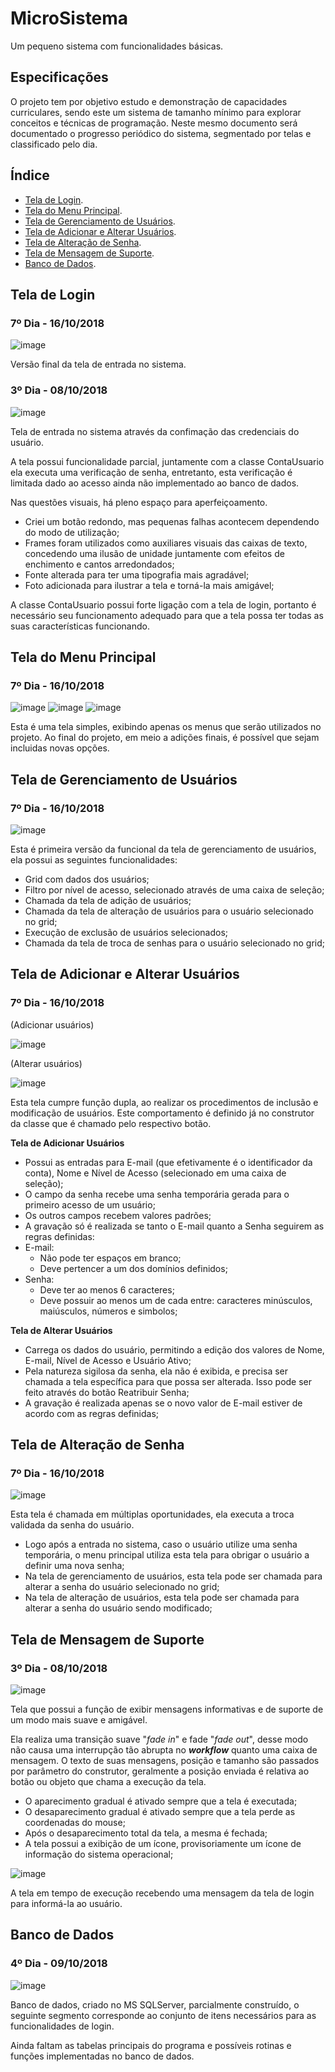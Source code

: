 # MicroSistema
Um pequeno sistema com funcionalidades básicas.

## Especificações

O projeto tem por objetivo estudo e demonstração de capacidades curriculares, sendo este um sistema de tamanho mínimo para explorar conceitos e técnicas de programação. Neste mesmo documento será documentado o progresso periódico do sistema, segmentado por telas e classificado pelo dia.

## Índice

- [Tela de Login](#tela-de-login).
- [Tela do Menu Principal](#tela-do-menu-principal).
- [Tela de Gerenciamento de Usuários](#tela-de-gerenciamento-de-usu%C3%A1rios).
- [Tela de Adicionar e Alterar Usuários](#tela-de-adicionar-e-alterar-usu%C3%A1rios).
- [Tela de Alteração de Senha](#tela-de-altera%C3%A7%C3%A3o-de-senha).
- [Tela de Mensagem de Suporte](#tela-de-mensagem-de-suporte).
- [Banco de Dados](#banco-de-dados).

## Tela de Login 

### 7º Dia - 16/10/2018

![image](https://user-images.githubusercontent.com/9437498/47047829-1fce7800-d16f-11e8-815b-e777acc28d45.png)

Versão final da tela de entrada no sistema.

### 3º Dia - 08/10/2018

![image](https://user-images.githubusercontent.com/9437498/46628313-84f0f080-cb13-11e8-896d-2ba0f292a2e1.png)

Tela de entrada no sistema através da confimação das credenciais do usuário.

A tela possui funcionalidade parcial, juntamente com a classe ContaUsuario ela executa uma verificação de senha, entretanto, esta verificação é limitada dado ao acesso ainda não implementado ao banco de dados.

Nas questões visuais, há pleno espaço para aperfeiçoamento. 
- Criei um botão redondo, mas pequenas falhas acontecem dependendo do modo de utilização;
- Frames foram utilizados como auxiliares visuais das caixas de texto, concedendo uma ilusão de unidade juntamente com efeitos de enchimento e cantos arredondados;
- Fonte alterada para ter uma tipografia mais agradável;
- Foto adicionada para ilustrar a tela e torná-la mais amigável;

A classe ContaUsuario possui forte ligação com a tela de login, portanto é necessário seu funcionamento adequado para que a tela possa ter todas as suas características funcionando.

## Tela do Menu Principal

### 7º Dia - 16/10/2018

![image](https://user-images.githubusercontent.com/9437498/47048633-5d340500-d171-11e8-9119-299fb8ebed2a.png)
![image](https://user-images.githubusercontent.com/9437498/47049164-edbf1500-d172-11e8-81a2-49d5bb56df10.png)
![image](https://user-images.githubusercontent.com/9437498/47049194-00d1e500-d173-11e8-98a4-fffb3fb7b682.png)

Esta é uma tela simples, exibindo apenas os menus que serão utilizados no projeto. Ao final do projeto, em meio a adições finais, é possível que sejam incluidas novas opções.

## Tela de Gerenciamento de Usuários

### 7º Dia - 16/10/2018

![image](https://user-images.githubusercontent.com/9437498/47049352-67570300-d173-11e8-9440-0caad526cceb.png)

Esta é primeira versão da funcional da tela de gerenciamento de usuários, ela possui as seguintes funcionalidades:
- Grid com dados dos usuários;
- Filtro por nível de acesso, selecionado através de uma caixa de seleção;
- Chamada da tela de adição de usuários;
- Chamada da tela de alteração de usuários para o usuário selecionado no grid;
- Execução de exclusão de usuários selecionados;
- Chamada da tela de troca de senhas para o usuário selecionado no grid;

## Tela de Adicionar e Alterar Usuários

### 7º Dia - 16/10/2018

(Adicionar usuários)

![image](https://user-images.githubusercontent.com/9437498/47049904-00d2e480-d175-11e8-8571-2e7f68d7b53e.png)

(Alterar usuários)

![image](https://user-images.githubusercontent.com/9437498/47050067-7e96f000-d175-11e8-9b3a-bfb15e852623.png)

Esta tela cumpre função dupla, ao realizar os procedimentos de inclusão e modificação de usuários. Este comportamento é definido já no construtor da classe que é chamado pelo respectivo botão.

**Tela de Adicionar Usuários**
- Possui as entradas para E-mail (que efetivamente é o identificador da conta), Nome e Nível de Acesso (selecionado em uma caixa de seleção);
- O campo da senha recebe uma senha temporária gerada para o primeiro acesso de um usuário;
- Os outros campos recebem valores padrões;
- A gravação só é realizada se tanto o E-mail quanto a Senha seguirem as regras definidas:
- E-mail:
  - Não pode ter espaços em branco;
  - Deve pertencer a um dos domínios definidos;
- Senha:
  - Deve ter ao menos 6 caracteres;
  - Deve possuir ao menos um de cada entre: caracteres minúsculos, maiúsculos, números e simbolos;

**Tela de Alterar Usuários**
- Carrega os dados do usuário, permitindo a edição dos valores de Nome, E-mail, Nível de Acesso e Usuário Ativo;
- Pela natureza sigilosa da senha, ela não é exibida, e precisa ser chamada a tela específica para que possa ser alterada. Isso pode ser feito através do botão Reatribuir Senha;
- A gravação é realizada apenas se o novo valor de E-mail estiver de acordo com as regras definidas;

## Tela de Alteração de Senha
### 7º Dia - 16/10/2018

![image](https://user-images.githubusercontent.com/9437498/47051091-2c57ce00-d179-11e8-8b8b-15e41445c65b.png)

Esta tela é chamada em múltiplas oportunidades, ela executa a troca validada da senha do usuário.
- Logo após a entrada no sistema, caso o usuário utilize uma senha temporária, o menu principal utiliza esta tela para obrigar o usuário a definir uma nova senha;
- Na tela de gerenciamento de usuários, esta tela pode ser chamada para alterar a senha do usuário selecionado no grid;
- Na tela de alteração de usuários, esta tela pode ser chamada para alterar a senha do usuário sendo modificado;

## Tela de Mensagem de Suporte
### 3º Dia - 08/10/2018
![image](https://user-images.githubusercontent.com/9437498/46632575-832e2980-cb21-11e8-8218-ba4f88e09595.png)

Tela que possui a função de exibir mensagens informativas e de suporte de um modo mais suave e amigável.

Ela realiza uma transição suave "_fade in_" e fade "_fade out_", desse modo não causa uma interrupção tão abrupta no _**workflow**_ quanto uma caixa de mensagem. O texto de suas mensagens, posição e tamanho são passados por parâmetro do construtor, geralmente a posição enviada é relativa ao botão ou objeto que chama a execução da tela.
- O aparecimento gradual é ativado sempre que a tela é executada;
- O desaparecimento gradual é ativado sempre que a tela perde as coordenadas do mouse;
- Após o desaparecimento total da tela, a mesma é fechada;
- A tela possui a exibição de um ícone, provisoriamente um ícone de informação do sistema operacional;

![image](https://user-images.githubusercontent.com/9437498/46632485-2fbbdb80-cb21-11e8-8a3f-de52b777b7a1.png)

A tela em tempo de execução recebendo uma mensagem da tela de login para informá-la ao usuário.

## Banco de Dados
### 4º Dia - 09/10/2018
![image](https://user-images.githubusercontent.com/9437498/46707690-70931d80-cc11-11e8-9d24-1ab188362262.png)

Banco de dados, criado no MS SQLServer, parcialmente construído, o seguinte segmento corresponde ao conjunto de itens necessários para as funcionalidades de login.

Ainda faltam as tabelas principais do programa e possíveis rotinas e funções implementadas no banco de dados.
